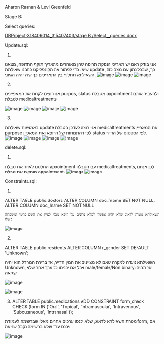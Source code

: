 Aharon Raanan & Levi Greenfeld

Stage B:

Select queries:


[DBProject-318406014_315407403/stage B
/Select__queries.docx](https://github.com/AharonRaanan/DBProject-318406014_315407403/blob/main/stage%20B/Select__queries.docx)

Update.sql:

1. 
אני בודק האם יש תאריכי הנפקת תרופה שהן מאוחרים מתאריך תוקף התרופה, מצאנו שיש. כדי לפתור את הקונפליקט כתבנו שאילתת update כך, שבכל נתון עם מצב כזה, השאילתא תחליף בין התאריכים כך שזה יהיה הגיוני.
![image](https://github.com/user-attachments/assets/3ebf7aa4-05ef-4b50-a321-ccd0badfeec4)
![image](https://github.com/user-attachments/assets/48e2a19f-d36e-4d14-a360-5ffec8056c82)
![image](https://github.com/user-attachments/assets/d2f8cb1c-35c4-439e-82d6-d5253c1e8511)

2.

אנו רוצים לקחת את המאפיינים purpos, status מטבלת appointment ולהעביר אותם לטבלת medicaltreatments 

![image](https://github.com/user-attachments/assets/8d6e0006-38d1-423f-802f-0ea963d50f27)
![image](https://github.com/user-attachments/assets/745ac4db-2d47-4dcc-a750-176ca5e5e3a4)
![image](https://github.com/user-attachments/assets/83301915-50f3-4684-9da6-7de5e425b8d1)
![image](https://github.com/user-attachments/assets/a978e881-a8f5-4aa6-a05c-b030bd06d32f)

3.
באמצעות שאילתת update אני רוצה לעדכן בטבלת medicaltreatments את המאפיין purpose לפי ההתמחות של הרופא ואת המאפיין status לפי הסטטוס של הדייר.
![image](https://github.com/user-attachments/assets/4c451012-decb-4b5b-a603-beb6a50bd1fe)
![image](https://github.com/user-attachments/assets/d63f6b29-2832-4863-baf0-1d95229e22c1)
![image](https://github.com/user-attachments/assets/661d1e35-fbd0-4c0a-bda8-c2830779e7ee)
![image](https://github.com/user-attachments/assets/a04e8fa2-f529-43f7-bc2d-909815df991e)

delete.sql:

1.

החלטנו לאחד את טבלת appointment עם הטבלה medicaltreatments, לכן אנחנו מוחקים את טבלת appointment.
![image](https://github.com/user-attachments/assets/28245ec1-6988-4a7c-9bd8-0832ff32193f)
![image](https://github.com/user-attachments/assets/945e83be-0a82-414d-a186-5a1545bf5e83)

Constraints.sql:

1.
ALTER TABLE public.doctors
    ALTER COLUMN doc_fname SET NOT NULL,
    ALTER COLUMN doc_lname SET NOT NULL

    השאילתא נועדה לדאוג שלא יהיה אפשר למלא נתונים על רופא מבלי לציין את השם פרטי ומשפחה שלו:
  

  ![image](https://github.com/user-attachments/assets/b8dcd380-314b-4dd4-b9c7-99ea19214942)

2.
  ALTER TABLE public.residents
    ALTER COLUMN r_gender SET DEFAULT 'Unknown';

  השאילתא נועדה למקרה שאם לא מציינים את המין הדייר, אז ברירת המחדל הוא יהיה Unknown, אבל אם יכניסו כל ערך אחר שלא male/female/Non binary: אז תהיה שגיאה

  ![image](https://github.com/user-attachments/assets/b7f67951-7754-480c-bcab-75e9e1ba7518)

  ![image](https://github.com/user-attachments/assets/39b17469-1618-401f-9740-d67b89976af7)

3.
    ALTER TABLE public.medications
    ADD CONSTRAINT form_check CHECK (form IN ('Oral', 'Topical', 'Intramuscular', 'Intravenous', 'Subcutaneous', 'Intranasal'));

  
מטרת השאילתא לדאוג, שלא יכנסו ערכים אחרים מאלו שברשימה לעמודת form, אם יכנס ערך שלא ברשימה נקבל שגיאה:

![image](https://github.com/user-attachments/assets/93a806ee-033f-47a7-bcb4-04e9396093a1)

  

